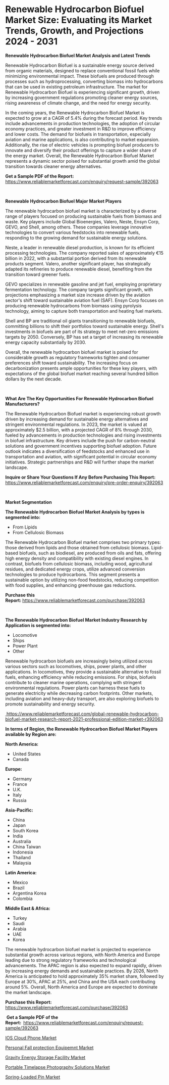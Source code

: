 <p><h1>Renewable Hydrocarbon Biofuel Market Size: Evaluating its Market Trends, Growth, and Projections 2024 - 2031</h1></p><p><strong>Renewable Hydrocarbon Biofuel Market Analysis and Latest Trends</strong></p>
<p><p>Renewable Hydrocarbon Biofuel is a sustainable energy source derived from organic materials, designed to replace conventional fossil fuels while minimizing environmental impact. These biofuels are produced through processes such as hydroprocessing, converting biomass into hydrocarbons that can be used in existing petroleum infrastructure. The market for Renewable Hydrocarbon Biofuel is experiencing significant growth, driven by increasing government regulations promoting cleaner energy sources, rising awareness of climate change, and the need for energy security.</p><p>In the coming years, the Renewable Hydrocarbon Biofuel Market is expected to grow at a CAGR of 5.4% during the forecast period. Key trends include advancements in production technologies, the adoption of circular economy practices, and greater investment in R&D to improve efficiency and lower costs. The demand for biofuels in transportation, especially aviation and marine applications, is also contributing to market expansion. Additionally, the rise of electric vehicles is prompting biofuel producers to innovate and diversify their product offerings to capture a wider share of the energy market. Overall, the Renewable Hydrocarbon Biofuel Market represents a dynamic sector poised for substantial growth amid the global transition towards cleaner energy alternatives.</p></p>
<p><strong>Get a Sample PDF of the Report:&nbsp;</strong> <a href="https://www.reliablemarketforecast.com/enquiry/request-sample/392063?utm_campaign=1733&utm_medium=2&utm_source=Github&utm_content=ia&utm_term=26102024&utm_id=renewable-hydrocarbon-biofuel">https://www.reliablemarketforecast.com/enquiry/request-sample/392063</a></p>
<p>&nbsp;</p>
<p><strong>Renewable Hydrocarbon Biofuel Major Market Players</strong></p>
<p><p>The renewable hydrocarbon biofuel market is characterized by a diverse range of players focused on producing sustainable fuels from biomass and waste. Key players include Global Bioenergies, Valero, Neste, Ensyn Corp, GEVO, and Shell, among others. These companies leverage innovative technologies to convert various feedstocks into renewable fuels, responding to the growing demand for sustainable energy solutions.</p><p>Neste, a leader in renewable diesel production, is known for its efficient processing technologies. The company reported sales of approximately €15 billion in 2022, with a substantial portion derived from its renewable products segment. Valero, another significant player, has strategically adapted its refineries to produce renewable diesel, benefiting from the transition toward greener fuels.</p><p>GEVO specializes in renewable gasoline and jet fuel, employing proprietary fermentation technology. The company targets significant growth, with projections emphasizing a market size increase driven by the aviation sector's shift toward sustainable aviation fuel (SAF). Ensyn Corp focuses on producing renewable hydrocarbons from biomass using pyrolysis technology, aiming to capture both transportation and heating fuel markets.</p><p>Shell and BP are traditional oil giants transitioning to renewable biofuels, committing billions to shift their portfolios toward sustainable energy. Shell's investments in biofuels are part of its strategy to meet net-zero emissions targets by 2050. Conversely, BP has set a target of increasing its renewable energy capacity substantially by 2030.</p><p>Overall, the renewable hydrocarbon biofuel market is poised for considerable growth as regulatory frameworks tighten and consumer preferences shift toward sustainability. The increasing focus on decarbonization presents ample opportunities for these key players, with expectations of the global biofuel market reaching several hundred billion dollars by the next decade.</p></p>
<p>&nbsp;</p>
<p><strong>What Are The Key Opportunities For Renewable Hydrocarbon Biofuel Manufacturers?</strong></p>
<p><p>The Renewable Hydrocarbon Biofuel market is experiencing robust growth driven by increasing demand for sustainable energy alternatives and stringent environmental regulations. In 2023, the market is valued at approximately $2.5 billion, with a projected CAGR of 8% through 2030, fueled by advancements in production technologies and rising investments in biofuel infrastructure. Key drivers include the push for carbon-neutral solutions and government incentives supporting biofuel adoption. Future outlook indicates a diversification of feedstocks and enhanced use in transportation and aviation, with significant potential in circular economy initiatives. Strategic partnerships and R&D will further shape the market landscape.</p></p>
<p><strong>Inquire or Share Your Questions If Any Before Purchasing This Report:</strong> <a href="https://www.reliablemarketforecast.com/enquiry/pre-order-enquiry/392063?utm_campaign=1733&utm_medium=2&utm_source=Github&utm_content=ia&utm_term=26102024&utm_id=renewable-hydrocarbon-biofuel">https://www.reliablemarketforecast.com/enquiry/pre-order-enquiry/392063</a></p>
<p>&nbsp;</p>
<p><strong>Market Segmentation</strong></p>
<p><strong>The Renewable Hydrocarbon Biofuel Market Analysis by types is segmented into:</strong></p>
<p><ul><li>From Lipids</li><li>From Cellulosic Biomass</li></ul></p>
<p><p>The Renewable Hydrocarbon Biofuel market comprises two primary types: those derived from lipids and those obtained from cellulosic biomass. Lipid-based biofuels, such as biodiesel, are produced from oils and fats, offering high energy density and compatibility with existing diesel engines. In contrast, biofuels from cellulosic biomass, including wood, agricultural residues, and dedicated energy crops, utilize advanced conversion technologies to produce hydrocarbons. This segment presents a sustainable option by utilizing non-food feedstocks, reducing competition with food supplies, and enhancing greenhouse gas reductions.</p></p>
<p><strong>Purchase this Report:&nbsp;</strong><a href="https://www.reliablemarketforecast.com/purchase/392063?utm_campaign=1733&utm_medium=2&utm_source=Github&utm_content=ia&utm_term=26102024&utm_id=renewable-hydrocarbon-biofuel">https://www.reliablemarketforecast.com/purchase/392063</a></p>
<p>&nbsp;</p>
<p><strong>The Renewable Hydrocarbon Biofuel Market Industry Research by Application is segmented into:</strong></p>
<p><ul><li>Locomotive</li><li>Ships</li><li>Power Plant</li><li>Other</li></ul></p>
<p><p>Renewable hydrocarbon biofuels are increasingly being utilized across various sectors such as locomotives, ships, power plants, and other applications. In locomotives, they provide a sustainable alternative to fossil fuels, enhancing efficiency while reducing emissions. For ships, biofuels contribute to cleaner marine operations, complying with stringent environmental regulations. Power plants can harness these fuels to generate electricity while decreasing carbon footprints. Other markets, including aviation and heavy-duty transport, are also exploring biofuels to promote sustainability and energy security.</p></p>
<p><a href="https://www.reliablemarketforecast.com/global-renewable-hydrocarbon-biofuel-market-research-report-2021-professional-edition-market-r392063?utm_campaign=1733&utm_medium=2&utm_source=Github&utm_content=ia&utm_term=26102024&utm_id=renewable-hydrocarbon-biofuel">&nbsp;https://www.reliablemarketforecast.com/global-renewable-hydrocarbon-biofuel-market-research-report-2021-professional-edition-market-r392063</a></p>
<p><strong>In terms of Region, the Renewable Hydrocarbon Biofuel Market Players available by Region are:</strong></p>
<p>
    <p> <strong> North America: </strong>
        <ul>
            <li>United States</li>
            <li>Canada</li>
        </ul>
        </p> 
    <p> <strong> Europe: </strong>
        <ul>
            <li>Germany</li>
            <li>France</li>
            <li>U.K.</li>
            <li>Italy</li>
            <li>Russia</li>
        </ul>
        </p> 
    <p> <strong> Asia-Pacific: </strong>
        <ul>
            <li>China</li>
            <li>Japan</li>
            <li>South Korea</li>
            <li>India</li>
            <li>Australia</li>
            <li>China Taiwan</li>
            <li>Indonesia</li>
            <li>Thailand</li>
            <li>Malaysia</li>
        </ul>
        </p> 
    <p> <strong> Latin America: </strong>
        <ul>
            <li>Mexico</li>
            <li>Brazil</li>
            <li>Argentina Korea</li>
            <li>Colombia</li>
        </ul>
        </p> 
    <p> <strong> Middle East & Africa: </strong>
        <ul>
            <li>Turkey</li>
            <li>Saudi</li>
            <li>Arabia</li>
            <li>UAE</li>
            <li>Korea</li>
        </ul>
    </p>
    </p>
<p><p>The renewable hydrocarbon biofuel market is projected to experience substantial growth across various regions, with North America and Europe leading due to strong regulatory frameworks and technological advancements. The APAC region is also expected to expand rapidly, driven by increasing energy demands and sustainable practices. By 2026, North America is anticipated to hold approximately 35% market share, followed by Europe at 30%, APAC at 25%, and China and the USA each contributing around 5%. Overall, North America and Europe are expected to dominate the market landscape.</p></p>
<p><strong>Purchase this Report: </strong><a href="https://www.reliablemarketforecast.com/purchase/392063?utm_campaign=1733&utm_medium=2&utm_source=Github&utm_content=ia&utm_term=26102024&utm_id=renewable-hydrocarbon-biofuel">https://www.reliablemarketforecast.com/purchase/392063</a></p>
<p>&nbsp;<strong>Get a Sample PDF of the Report:&nbsp;&nbsp;</strong><a href="https://www.reliablemarketforecast.com/enquiry/request-sample/392063?utm_campaign=1733&utm_medium=2&utm_source=Github&utm_content=ia&utm_term=26102024&utm_id=renewable-hydrocarbon-biofuel">https://www.reliablemarketforecast.com/enquiry/request-sample/392063</a></p>
<p><strong></strong></p>
<p><p><a href="https://www.linkedin.com/pulse/comprehensive-ios-cloud-phone-market-report-regional-analysis-ltxkc?utm_campaign=1733&utm_medium=2&utm_source=Github&utm_content=ia&utm_term=26102024&utm_id=renewable-hydrocarbon-biofuel">IOS Cloud Phone Market</a></p><p><a href="https://www.linkedin.com/pulse/exploring-personal-fall-protection-equipemnt-market-dynamics-pdvcf?utm_campaign=1733&utm_medium=2&utm_source=Github&utm_content=ia&utm_term=26102024&utm_id=renewable-hydrocarbon-biofuel">Personal Fall protection Equipemnt Market</a></p><p><a href="https://www.linkedin.com/pulse/analyzing-gravity-energy-storage-facility-market-dynamics-q4aee?utm_campaign=1733&utm_medium=2&utm_source=Github&utm_content=ia&utm_term=26102024&utm_id=renewable-hydrocarbon-biofuel">Gravity Energy Storage Facility Market</a></p><p><a href="https://www.linkedin.com/pulse/trends-global-portable-timelapse-photography-solutions-market-ranmc?utm_campaign=1733&utm_medium=2&utm_source=Github&utm_content=ia&utm_term=26102024&utm_id=renewable-hydrocarbon-biofuel">Portable Timelapse Photography Solutions Market</a></p><p><a href="https://www.linkedin.com/pulse/global-spring-loaded-pin-market-forecast-2024-2031-trends-8oi4f?utm_campaign=1733&utm_medium=2&utm_source=Github&utm_content=ia&utm_term=26102024&utm_id=renewable-hydrocarbon-biofuel">Spring-Loaded Pin Market</a></p></p>